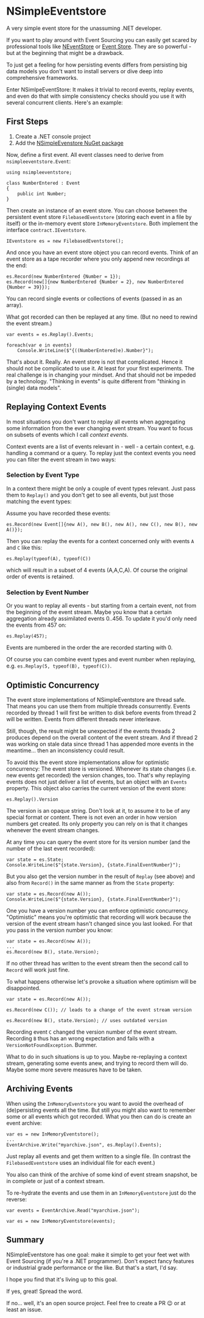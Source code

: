 # NSimpleEventstore
A very simple event store for the unassuming .NET developer.

If you want to play around with Event Sourcing you can easily get scared by professional tools like [NEventStore](http://neventstore.org/) or [Event Store](https://eventstore.org/). They are so powerful - but at the beginning that might be a drawback.

To just get a feeling for how persisting events differs from persisting big data models you don't want to install servers or dive deep into comprehensive frameworks.

Enter NSimlpeEventStore: It makes it trivial to record events, replay events, and even do that with simple consistency checks should you use it with several concurrent clients. Here's an example:

## First Steps

1. Create a .NET console project
2. Add the [NSimpleEvenstore NuGet package](https://www.nuget.org/packages/NSimpleEventStore/)

Now, define a first event. All event classes need to derive from `nsimpleeventstore.Event`:

```
using nsimpleeventstore;

class NumberEntered : Event
{
    public int Number;
}
```

Then create an instance of an event store. You can choose between the persistent event store `FilebasedEventstore` (storing each event in a file by itself) or the in-memory event store `InMemoryEventstore`. Both implement the interface `contract.IEventstore`.

```
IEventstore es = new FilebasedEventstore();
```

And once you have an event store object you can record events. Think of an event store as a tape recorder where you only append new recordings at the end:

```
es.Record(new NumberEntered {Number = 1});
es.Record(new[]{new NumberEntered {Number = 2}, new NumberEntered {Number = 39}});
```

You can record single events or collections of events (passed in as an array).

What got recorded can then be replayed at any time. (But no need to rewind the event stream.)

```
var events = es.Replay().Events;

foreach(var e in events)
    Console.WriteLine($"{((NumberEntered)e).Number}");
```

That's about it. Really. An event store is not that complicated. Hence it should not be complicated to use it. At least for your first experiments. The real challenge is in changing your mindset. And that should not be impeded by a technology. "Thinking in events" is quite different from "thinking in (single) data models".

## Replaying Context Events
In most situations you don't want to replay all events when aggregating some information from the ever changing event stream. You want to focus on subsets of events which I call *context events*.

Context events are a list of events relevant in - well - a certain context, e.g. handling a command or a query. To replay just the context events you need you can filter the event stream in two ways:

### Selection by Event Type
In a context there might be only a couple of event types relevant. Just pass them to `Replay()` and you don't get to see all events, but just those matching the event types:

Assume you have recorded these events:

```
es.Record(new Event[]{new A(), new B(), new A(), new C(), new B(), new A()});
```

Then you can replay the events for a context concerned only with events `A` and `C` like this:

```
es.Replay(typeof(A), typeof(C))
```

which will result in a subset of 4 events (A,A,C,A). Of course the original order of events is retained.

### Selection by Event Number
Or you want to replay all events - but starting from a certain event, not from the beginning of the event stream. Maybe you know that a certain aggregation already assimilated events 0..456. To update it you'd only need the events from 457 on:

```
es.Replay(457);
```

Events are numbered in the order the are recorded starting with 0.

Of course you can combine event types and event number when replaying, e.g. `es.Replay(5, typeof(B), typeof(C))`.

## Optimistic Concurrency
The event store implementations of NSimpleEventstore are thread safe. That means you can use them from multiple threads consurrently. Events recorded by thread 1 will first be written to disk before events from thread 2 will be written. Events from different threads never interleave.

Still, though, the result might be unexpected if the events threads 2 produces depend on the overall content of the event stream. And if thread 2 was working on stale data since thread 1 has appended more events in the meantime... then an inconsistency could result.

To avoid this the event store implementations allow for optimistic concurrency: The event store is versioned. Whenever its state changes (i.e. new events get recorded) the version changes, too. That's why replaying events does not just deliver a list of events, but an object with an `Events` property. This object also carries the current version of the event store:

```
es.Replay().Version
```

The version is an opaque string. Don't look at it, to assume it to be of any special format or content. There is not even an order in how version numbers get created. Its only property you can rely on is that it changes whenever the event stream changes.

At any time you can query the event store for its version number (and the number of the last event recorded):

```
var state = es.State;
Console.WriteLine($"{state.Version}, {state.FinalEventNumber}");
```

But you also get the version number in the result of `Replay` (see above) and also from `Record()` in the same manner as from the `State` property:

```
var state = es.Record(new A());
Console.WriteLine($"{state.Version}, {state.FinalEventNumber}");
```

One you have a version number you can enforce optimistic concurrency. "Optimistic" means you're optimistic that recording will work because the version of the event stream hasn't changed since you last looked. For that you pass in the version number you know:

```
var state = es.Record(new A());
...
es.Record(new B(), state.Version);
```

If no other thread has written to the event stream then the second call to `Record` will work just fine.

To what happens otherwise let's provoke a situation where optimism will be disappointed.

```
var state = es.Record(new A());

es.Record(new C()); // leads to a change of the event stream version

es.Record(new B(), state.Version); // uses outdated version
```

Recording event `C` changed the version number of the event stream. Recording `B` thus has an wrong expectation and fails with a `VersionNotFoundException`. Bummer.

What to do in such situations is up to you. Maybe re-replaying a context stream, generating some events anew, and trying to record them will do. Maybe some more severe measures have to be taken.

## Archiving Events
When using the `InMemoryEventstore` you want to avoid the overhead of (de)persisting events all the time. But still you might also want to remember some or all events which got recorded. What you then can do is create an event archive:

```
var es = new InMemoryEventstore();
...
EventArchive.Write("myarchive.json", es.Replay().Events);
```

Just replay all events and get them written to a single file. (In contrast the `FilebasedEventstore` uses an individual file for each event.)

You also can think of the archive of some kind of event stream snapshot, be in complete or just of a context stream.

To re-hydrate the events and use them in an `InMemoryEventstore` just do the reverse:

```
var events = EventArchive.Read("myarchive.json");

var es = new InMemoryEventstore(events);
```

## Summary
NSimpleEventstore has one goal: make it simple to get your feet wet with Event Sourcing (if you're a .NET programmer). Don't expect fancy features or industrial grade performance or the like. But that's a start, I'd say.

I hope you find that it's living up to this goal. 

If yes, great! Spread the word.

If no... well, it's an open source project. Feel free to create a PR 😉 or at least an issue.
